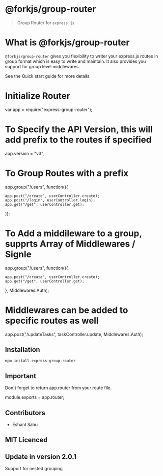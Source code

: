 # @forkjs/group-router

<blockquote> Group Router for <code>express.js</code> </blockquote>

# What is @forkjs/group-router

<code>@forkjs/group-router</code> gives you flexibility to writer your express.js routes in group format which is easy to write and maintain. It also provides you support for group level middlewares.

See the Quick start guide for more details.



# Initialize Router

var app = require("express-group-router");

# To Specify the API Version, this will add prefix to the routes if specified
app.version = "v3";


# To Group Routes with a prefix

app.group("/users", function(){

    app.post("/create", userController.create);
    app.post("/login", userController.login);
    app.get("/get", userController.get);

});

# To Add a middileware to a group, supprts Array of Middlewares / Signle

app.group("/users", function(){

    app.post("/create", userController.create);
    app.get("/get", userController.get);

}, Middlewares.Auth);

# Middlewares can be added to specific routes as well
app.post("/updateTasks", taskController.update, Middlewares.Auth);




## Installation

`npm install express-group-router`

## Important

Don't forget to return app.router from your route file.

module.exports = app.router;

## Contributors

 - Eshant Sahu

## MIT Licenced

## Update in version 2.0.1

Support for nested grouping